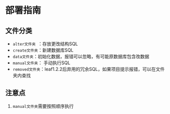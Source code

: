 # 部署指南

## 文件分类

- `alter文件夹 `：存放更改结构SQL
- `create文件夹`：新建数据库SQL
- `data文件夹`：初始化数据，报错可以忽略，有可能原数据库包含改数据
- `manual文件夹`： 手动执行SQL
- `removed文件夹`：leaf1.2.2后弃用的冗余SQL，如果项目提示报错，可以在文件夹内查找

## 注意点

1. `manual文件夹`需要按照顺序执行